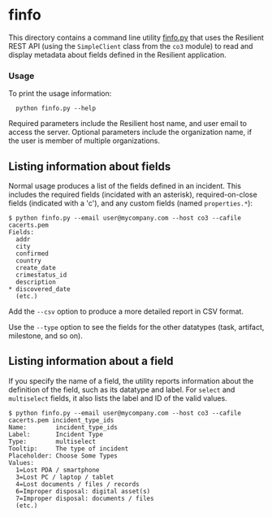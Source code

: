 # finfo

This directory contains a command line utility [finfo.py](finfo.py) that uses
the Resilient REST API (using the `SimpleClient` class from the `co3` module)
to read and display metadata about fields defined in the Resilient application.

### Usage

To print the usage information:
```
  python finfo.py --help
```
Required parameters include the Resilient host name, and user email to
access the server.  Optional parameters include the organization name,
if the user is member of multiple organizations.

## Listing information about fields

Normal usage produces a list of the fields defined in an incident.  This
includes the required fields (incidated with an asterisk), required-on-close
fields (indicated with a 'c'), and any custom fields (named `properties.*`):

```
$ python finfo.py --email user@mycompany.com --host co3 --cafile cacerts.pem
Fields:
  addr
  city
  confirmed
  country
  create_date
  crimestatus_id
  description
* discovered_date
  (etc.)
```
Add the `--csv` option to produce a more detailed report in CSV format.

Use the `--type` option to see the fields for the other datatypes (task,
artifact, milestone, and so on).

## Listing information about a field

If you specify the name of a field, the utility reports information about
the definition of the field, such as its datatype and label.  For `select`
and `multiselect` fields, it also lists the label and ID of the valid values.

```
$ python finfo.py --email user@mycompany.com --host co3 --cafile cacerts.pem incident_type_ids
Name:        incident_type_ids
Label:       Incident Type
Type:        multiselect
Tooltip:     The type of incident
Placeholder: Choose Some Types
Values:
  1=Lost PDA / smartphone
  3=Lost PC / laptop / tablet
  4=Lost documents / files / records
  6=Improper disposal: digital asset(s)
  7=Improper disposal: documents / files
  (etc.)
```
